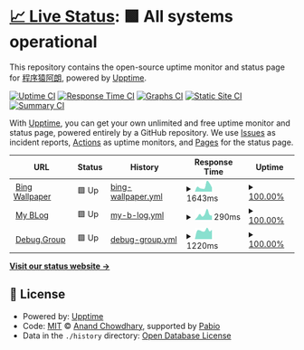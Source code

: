 # [📈 Live Status](https://niumoo.github.io/upptime): <!--live status--> **🟩 All systems operational**

This repository contains the open-source uptime monitor and status page for [程序猿阿朗](https://www.wdbyte.com/), powered by [Upptime](https://github.com/upptime/upptime).

[![Uptime CI](https://github.com/niumoo/upptime/workflows/Uptime%20CI/badge.svg)](https://github.com/niumoo/upptime/actions?query=workflow%3A%22Uptime+CI%22)
[![Response Time CI](https://github.com/niumoo/upptime/workflows/Response%20Time%20CI/badge.svg)](https://github.com/niumoo/upptime/actions?query=workflow%3A%22Response+Time+CI%22)
[![Graphs CI](https://github.com/niumoo/upptime/workflows/Graphs%20CI/badge.svg)](https://github.com/niumoo/upptime/actions?query=workflow%3A%22Graphs+CI%22)
[![Static Site CI](https://github.com/niumoo/upptime/workflows/Static%20Site%20CI/badge.svg)](https://github.com/niumoo/upptime/actions?query=workflow%3A%22Static+Site+CI%22)
[![Summary CI](https://github.com/niumoo/upptime/workflows/Summary%20CI/badge.svg)](https://github.com/niumoo/upptime/actions?query=workflow%3A%22Summary+CI%22)

With [Upptime](https://upptime.js.org), you can get your own unlimited and free uptime monitor and status page, powered entirely by a GitHub repository. We use [Issues](https://github.com/niumoo/upptime/issues) as incident reports, [Actions](https://github.com/niumoo/upptime/actions) as uptime monitors, and [Pages](https://niumoo.github.io/upptime) for the status page.

<!--start: status pages-->
<!-- This summary is generated by Upptime (https://github.com/upptime/upptime) -->
<!-- Do not edit this manually, your changes will be overwritten -->
<!-- prettier-ignore -->
| URL | Status | History | Response Time | Uptime |
| --- | ------ | ------- | ------------- | ------ |
| <img alt="" src="https://icons.duckduckgo.com/ip3/bing.wdbyte.com.ico" height="13"> [Bing Wallpaper](https://bing.wdbyte.com) | 🟩 Up | [bing-wallpaper.yml](https://github.com/niumoo/upptime/commits/HEAD/history/bing-wallpaper.yml) | <details><summary><img alt="Response time graph" src="./graphs/bing-wallpaper/response-time-week.png" height="20"> 1643ms</summary><br><a href="https://niumoo.github.io/upptime/history/bing-wallpaper"><img alt="Response time 1688" src="https://img.shields.io/endpoint?url=https%3A%2F%2Fraw.githubusercontent.com%2Fniumoo%2Fupptime%2FHEAD%2Fapi%2Fbing-wallpaper%2Fresponse-time.json"></a><br><a href="https://niumoo.github.io/upptime/history/bing-wallpaper"><img alt="24-hour response time 1645" src="https://img.shields.io/endpoint?url=https%3A%2F%2Fraw.githubusercontent.com%2Fniumoo%2Fupptime%2FHEAD%2Fapi%2Fbing-wallpaper%2Fresponse-time-day.json"></a><br><a href="https://niumoo.github.io/upptime/history/bing-wallpaper"><img alt="7-day response time 1643" src="https://img.shields.io/endpoint?url=https%3A%2F%2Fraw.githubusercontent.com%2Fniumoo%2Fupptime%2FHEAD%2Fapi%2Fbing-wallpaper%2Fresponse-time-week.json"></a><br><a href="https://niumoo.github.io/upptime/history/bing-wallpaper"><img alt="30-day response time 1679" src="https://img.shields.io/endpoint?url=https%3A%2F%2Fraw.githubusercontent.com%2Fniumoo%2Fupptime%2FHEAD%2Fapi%2Fbing-wallpaper%2Fresponse-time-month.json"></a><br><a href="https://niumoo.github.io/upptime/history/bing-wallpaper"><img alt="1-year response time 1688" src="https://img.shields.io/endpoint?url=https%3A%2F%2Fraw.githubusercontent.com%2Fniumoo%2Fupptime%2FHEAD%2Fapi%2Fbing-wallpaper%2Fresponse-time-year.json"></a></details> | <details><summary><a href="https://niumoo.github.io/upptime/history/bing-wallpaper">100.00%</a></summary><a href="https://niumoo.github.io/upptime/history/bing-wallpaper"><img alt="All-time uptime 100.00%" src="https://img.shields.io/endpoint?url=https%3A%2F%2Fraw.githubusercontent.com%2Fniumoo%2Fupptime%2FHEAD%2Fapi%2Fbing-wallpaper%2Fuptime.json"></a><br><a href="https://niumoo.github.io/upptime/history/bing-wallpaper"><img alt="24-hour uptime 100.00%" src="https://img.shields.io/endpoint?url=https%3A%2F%2Fraw.githubusercontent.com%2Fniumoo%2Fupptime%2FHEAD%2Fapi%2Fbing-wallpaper%2Fuptime-day.json"></a><br><a href="https://niumoo.github.io/upptime/history/bing-wallpaper"><img alt="7-day uptime 100.00%" src="https://img.shields.io/endpoint?url=https%3A%2F%2Fraw.githubusercontent.com%2Fniumoo%2Fupptime%2FHEAD%2Fapi%2Fbing-wallpaper%2Fuptime-week.json"></a><br><a href="https://niumoo.github.io/upptime/history/bing-wallpaper"><img alt="30-day uptime 100.00%" src="https://img.shields.io/endpoint?url=https%3A%2F%2Fraw.githubusercontent.com%2Fniumoo%2Fupptime%2FHEAD%2Fapi%2Fbing-wallpaper%2Fuptime-month.json"></a><br><a href="https://niumoo.github.io/upptime/history/bing-wallpaper"><img alt="1-year uptime 100.00%" src="https://img.shields.io/endpoint?url=https%3A%2F%2Fraw.githubusercontent.com%2Fniumoo%2Fupptime%2FHEAD%2Fapi%2Fbing-wallpaper%2Fuptime-year.json"></a></details>
| <img alt="" src="https://icons.duckduckgo.com/ip3/www.wdbyte.com.ico" height="13"> [My BLog](https://www.wdbyte.com) | 🟩 Up | [my-b-log.yml](https://github.com/niumoo/upptime/commits/HEAD/history/my-b-log.yml) | <details><summary><img alt="Response time graph" src="./graphs/my-b-log/response-time-week.png" height="20"> 290ms</summary><br><a href="https://niumoo.github.io/upptime/history/my-b-log"><img alt="Response time 218" src="https://img.shields.io/endpoint?url=https%3A%2F%2Fraw.githubusercontent.com%2Fniumoo%2Fupptime%2FHEAD%2Fapi%2Fmy-b-log%2Fresponse-time.json"></a><br><a href="https://niumoo.github.io/upptime/history/my-b-log"><img alt="24-hour response time 224" src="https://img.shields.io/endpoint?url=https%3A%2F%2Fraw.githubusercontent.com%2Fniumoo%2Fupptime%2FHEAD%2Fapi%2Fmy-b-log%2Fresponse-time-day.json"></a><br><a href="https://niumoo.github.io/upptime/history/my-b-log"><img alt="7-day response time 290" src="https://img.shields.io/endpoint?url=https%3A%2F%2Fraw.githubusercontent.com%2Fniumoo%2Fupptime%2FHEAD%2Fapi%2Fmy-b-log%2Fresponse-time-week.json"></a><br><a href="https://niumoo.github.io/upptime/history/my-b-log"><img alt="30-day response time 220" src="https://img.shields.io/endpoint?url=https%3A%2F%2Fraw.githubusercontent.com%2Fniumoo%2Fupptime%2FHEAD%2Fapi%2Fmy-b-log%2Fresponse-time-month.json"></a><br><a href="https://niumoo.github.io/upptime/history/my-b-log"><img alt="1-year response time 218" src="https://img.shields.io/endpoint?url=https%3A%2F%2Fraw.githubusercontent.com%2Fniumoo%2Fupptime%2FHEAD%2Fapi%2Fmy-b-log%2Fresponse-time-year.json"></a></details> | <details><summary><a href="https://niumoo.github.io/upptime/history/my-b-log">100.00%</a></summary><a href="https://niumoo.github.io/upptime/history/my-b-log"><img alt="All-time uptime 100.00%" src="https://img.shields.io/endpoint?url=https%3A%2F%2Fraw.githubusercontent.com%2Fniumoo%2Fupptime%2FHEAD%2Fapi%2Fmy-b-log%2Fuptime.json"></a><br><a href="https://niumoo.github.io/upptime/history/my-b-log"><img alt="24-hour uptime 100.00%" src="https://img.shields.io/endpoint?url=https%3A%2F%2Fraw.githubusercontent.com%2Fniumoo%2Fupptime%2FHEAD%2Fapi%2Fmy-b-log%2Fuptime-day.json"></a><br><a href="https://niumoo.github.io/upptime/history/my-b-log"><img alt="7-day uptime 100.00%" src="https://img.shields.io/endpoint?url=https%3A%2F%2Fraw.githubusercontent.com%2Fniumoo%2Fupptime%2FHEAD%2Fapi%2Fmy-b-log%2Fuptime-week.json"></a><br><a href="https://niumoo.github.io/upptime/history/my-b-log"><img alt="30-day uptime 100.00%" src="https://img.shields.io/endpoint?url=https%3A%2F%2Fraw.githubusercontent.com%2Fniumoo%2Fupptime%2FHEAD%2Fapi%2Fmy-b-log%2Fuptime-month.json"></a><br><a href="https://niumoo.github.io/upptime/history/my-b-log"><img alt="1-year uptime 100.00%" src="https://img.shields.io/endpoint?url=https%3A%2F%2Fraw.githubusercontent.com%2Fniumoo%2Fupptime%2FHEAD%2Fapi%2Fmy-b-log%2Fuptime-year.json"></a></details>
| <img alt="" src="https://icons.duckduckgo.com/ip3/debug.group.ico" height="13"> [Debug.Group](https://debug.group) | 🟩 Up | [debug-group.yml](https://github.com/niumoo/upptime/commits/HEAD/history/debug-group.yml) | <details><summary><img alt="Response time graph" src="./graphs/debug-group/response-time-week.png" height="20"> 1220ms</summary><br><a href="https://niumoo.github.io/upptime/history/debug-group"><img alt="Response time 1366" src="https://img.shields.io/endpoint?url=https%3A%2F%2Fraw.githubusercontent.com%2Fniumoo%2Fupptime%2FHEAD%2Fapi%2Fdebug-group%2Fresponse-time.json"></a><br><a href="https://niumoo.github.io/upptime/history/debug-group"><img alt="24-hour response time 1229" src="https://img.shields.io/endpoint?url=https%3A%2F%2Fraw.githubusercontent.com%2Fniumoo%2Fupptime%2FHEAD%2Fapi%2Fdebug-group%2Fresponse-time-day.json"></a><br><a href="https://niumoo.github.io/upptime/history/debug-group"><img alt="7-day response time 1220" src="https://img.shields.io/endpoint?url=https%3A%2F%2Fraw.githubusercontent.com%2Fniumoo%2Fupptime%2FHEAD%2Fapi%2Fdebug-group%2Fresponse-time-week.json"></a><br><a href="https://niumoo.github.io/upptime/history/debug-group"><img alt="30-day response time 1380" src="https://img.shields.io/endpoint?url=https%3A%2F%2Fraw.githubusercontent.com%2Fniumoo%2Fupptime%2FHEAD%2Fapi%2Fdebug-group%2Fresponse-time-month.json"></a><br><a href="https://niumoo.github.io/upptime/history/debug-group"><img alt="1-year response time 1366" src="https://img.shields.io/endpoint?url=https%3A%2F%2Fraw.githubusercontent.com%2Fniumoo%2Fupptime%2FHEAD%2Fapi%2Fdebug-group%2Fresponse-time-year.json"></a></details> | <details><summary><a href="https://niumoo.github.io/upptime/history/debug-group">100.00%</a></summary><a href="https://niumoo.github.io/upptime/history/debug-group"><img alt="All-time uptime 100.00%" src="https://img.shields.io/endpoint?url=https%3A%2F%2Fraw.githubusercontent.com%2Fniumoo%2Fupptime%2FHEAD%2Fapi%2Fdebug-group%2Fuptime.json"></a><br><a href="https://niumoo.github.io/upptime/history/debug-group"><img alt="24-hour uptime 100.00%" src="https://img.shields.io/endpoint?url=https%3A%2F%2Fraw.githubusercontent.com%2Fniumoo%2Fupptime%2FHEAD%2Fapi%2Fdebug-group%2Fuptime-day.json"></a><br><a href="https://niumoo.github.io/upptime/history/debug-group"><img alt="7-day uptime 100.00%" src="https://img.shields.io/endpoint?url=https%3A%2F%2Fraw.githubusercontent.com%2Fniumoo%2Fupptime%2FHEAD%2Fapi%2Fdebug-group%2Fuptime-week.json"></a><br><a href="https://niumoo.github.io/upptime/history/debug-group"><img alt="30-day uptime 100.00%" src="https://img.shields.io/endpoint?url=https%3A%2F%2Fraw.githubusercontent.com%2Fniumoo%2Fupptime%2FHEAD%2Fapi%2Fdebug-group%2Fuptime-month.json"></a><br><a href="https://niumoo.github.io/upptime/history/debug-group"><img alt="1-year uptime 100.00%" src="https://img.shields.io/endpoint?url=https%3A%2F%2Fraw.githubusercontent.com%2Fniumoo%2Fupptime%2FHEAD%2Fapi%2Fdebug-group%2Fuptime-year.json"></a></details>

<!--end: status pages-->

[**Visit our status website →**](https://niumoo.github.io/upptime)

## 📄 License

- Powered by: [Upptime](https://github.com/upptime/upptime)
- Code: [MIT](./LICENSE) © [Anand Chowdhary](https://anandchowdhary.com), supported by [Pabio](https://pabio.com)
- Data in the `./history` directory: [Open Database License](https://opendatacommons.org/licenses/odbl/1-0/)
